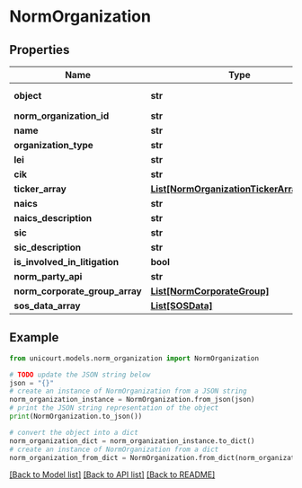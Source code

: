 # NormOrganization


## Properties

Name | Type | Description | Notes
------------ | ------------- | ------------- | -------------
**object** | **str** |  | [default to 'NormOrganization']
**norm_organization_id** | **str** |  | 
**name** | **str** |  | 
**organization_type** | **str** |  | 
**lei** | **str** |  | 
**cik** | **str** |  | 
**ticker_array** | [**List[NormOrganizationTickerArrayInner]**](NormOrganizationTickerArrayInner.md) |  | 
**naics** | **str** |  | 
**naics_description** | **str** |  | 
**sic** | **str** |  | 
**sic_description** | **str** |  | 
**is_involved_in_litigation** | **bool** |  | 
**norm_party_api** | **str** |  | 
**norm_corporate_group_array** | [**List[NormCorporateGroup]**](NormCorporateGroup.md) |  | 
**sos_data_array** | [**List[SOSData]**](SOSData.md) |  | 

## Example

```python
from unicourt.models.norm_organization import NormOrganization

# TODO update the JSON string below
json = "{}"
# create an instance of NormOrganization from a JSON string
norm_organization_instance = NormOrganization.from_json(json)
# print the JSON string representation of the object
print(NormOrganization.to_json())

# convert the object into a dict
norm_organization_dict = norm_organization_instance.to_dict()
# create an instance of NormOrganization from a dict
norm_organization_from_dict = NormOrganization.from_dict(norm_organization_dict)
```
[[Back to Model list]](../README.md#documentation-for-models) [[Back to API list]](../README.md#documentation-for-api-endpoints) [[Back to README]](../README.md)


